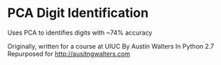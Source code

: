 PCA Digit Identification
====

Uses PCA to identifies digits with ~74%	accuracy

Originally, written for a course at UIUC
By Austin Walters
In Python 2.7
Repurposed for http://ausitngwalters.com